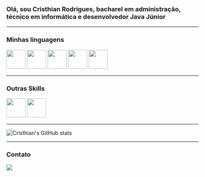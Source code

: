 ### Olá, sou Cristhian Rodrigues, bacharel em administração, técnico em informática e desenvolvedor Java Júnior



<hr>

### Minhas linguagens
<div display="inline">
<img widht="50" height="50" src="https://cdn.jsdelivr.net/gh/devicons/devicon/icons/java/java-original-wordmark.svg" />
<img widht="50" height="50" src="https://cdn.jsdelivr.net/gh/devicons/devicon/icons/php/php-original.svg" />
<img widht="50" height="50" src="https://cdn.jsdelivr.net/gh/devicons/devicon/icons/python/python-original-wordmark.svg" />
<img widht="50" height="50" src="https://cdn.jsdelivr.net/gh/devicons/devicon/icons/html5/html5-original.svg" />
<img widht="50" height="50"  src="https://cdn.jsdelivr.net/gh/devicons/devicon/icons/css3/css3-original.svg" />
</div>
<hr>

### Outras Skills
<div display="inline">
<img widht="50" height="50"  src="https://cdn.jsdelivr.net/gh/devicons/devicon/icons/mysql/mysql-original.svg" />
<img widht="50" height="50" src="https://cdn.jsdelivr.net/gh/devicons/devicon/icons/bootstrap/bootstrap-original.svg" />
</div>

<hr>

![Cristhian's GitHub stats](https://github-readme-stats.vercel.app/api?username=crisrodrigues95&show_icons=true&theme=dracula)


<hr>

### Contato

<a href="https://www.linkedin.com/in/cristhian-a-rodrigues/" target="_blank"><img src="https://img.shields.io/badge/-LinkedIn-%230077B5?style=for-the-badge&logo=linkedin&logoColor=white">






          

<!--
**crisrodrigues95/crisrodrigues95** is a ✨ _special_ ✨ repository because its `README.md` (this file) appears on your GitHub profile.

Here are some ideas to get you started:

- 🔭 I’m currently working on ...
- 🌱 I’m currently learning ...
- 👯 I’m looking to collaborate on ...
- 🤔 I’m looking for help with ...
- 💬 Ask me about ...
- 📫 How to reach me: ...
- 😄 Pronouns: ...
- ⚡ Fun fact: ...
-->
